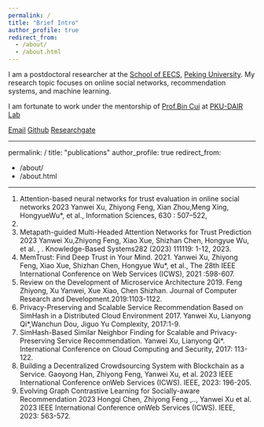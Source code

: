 ```yaml
---
permalink: /
title: "Brief Intro"
author_profile: true
redirect_from: 
  - /about/
  - /about.html
---
```


I am a postdoctoral researcher at the [School of EECS](https://eecs.pku.edu.cn/), [Peking University](https://www.pku.edu.cn/). My research topic focuses on online social networks, recommendation systems, and machine learning.

 I am fortunate to work under the mentorship of [Prof.Bin Cui](https://cuibinpku.github.io/papers.html) at [PKU-DAIR Lab](https://github.com/PKU-DAIR)

 [Email](yanwei.xu@pku.edu.cn) [Github](https://github.com/DiversityCloud) [Researchgate](https://www.researchgate.net/profile/Yanwei-Xu-3) 

---
permalink: /
title: "publications"
author_profile: true
redirect_from: 
  - /about/
  - /about.html
---
1. Attention-based neural networks for trust evaluation in online social networks 2023
Yanwei Xu, Zhiyong Feng, Xian Zhou,Meng Xing, HongyueWu*, et al., Information Sciences, 630 : 507–522,
2023.
2. Metapath-guided Multi-Headed Attention Networks for Trust Prediction 2023
Yanwei Xu,Zhiyong Feng, Xiao Xue, Shizhan Chen, Hongyue Wu, et al. , . Knowledge-Based Systems282
(2023) 111119: 1-12, 2023.
3. MemTrust: Find Deep Trust in Your Mind. 2021. Yanwei Xu, Zhiyong Feng, Xiao Xue, Shizhan Chen, Hongyue Wu*, et al., The 28th IEEE International Conference on Web Services (ICWS), 2021 :598-607.
5. Review on the Development of Microservice Architecture 2019. Feng Zhiyong, Xu Yanwei, Xue Xiao, Chen Shizhan. Journal of Computer Research and Development.2019:1103-1122.
6. Privacy-Preserving and Scalable Service Recommendation Based on SimHash in a Distributed Cloud
Environment 2017. Yanwei Xu, Lianyong Qi*,Wanchun Dou, Jiguo Yu Complexity, 2017:1-9.
7. SimHash-Based Similar Neighbor Finding for Scalable and Privacy-Preserving Service Recommendation. Yanwei Xu, Lianyong Qi*. International Conference on Cloud Computing and Security, 2017: 113-122.
8. Building a Decentralized Crowdsourcing System with Blockchain as a Service.
Gaoyong Han, Zhiyong Feng, Yanwei Xu, et al. 2023 IEEE International Conference onWeb Services (ICWS).
IEEE, 2023: 196-205.
9. Evolving Graph Contrastive Learning for Socially-aware Recommendation 2023
Hongqi Chen, Zhiyong Feng ,.., Yanwei Xu et al. 2023 IEEE International Conference onWeb Services (ICWS).
IEEE, 2023: 563-572.


